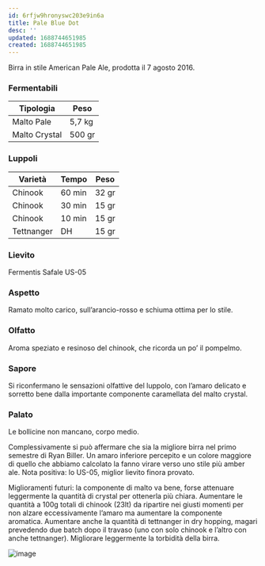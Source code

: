 ```yaml
---
id: 6rfjw9hronyswc203e9in6a
title: Pale Blue Dot
desc: ''
updated: 1688744651985
created: 1688744651985
---
```

Birra in stile American Pale Ale, prodotta il 7 agosto 2016.

### Fermentabili
| Tipologia     | Peso   |
|---------------|--------|
| Malto Pale    | 5,7 kg |
| Malto Crystal | 500 gr |

### Luppoli
| Varietà    | Tempo  | Peso  |
|------------|--------|-------|
| Chinook    | 60 min | 32 gr |
| Chinook    | 30 min | 15 gr |
| Chinook    | 10 min | 15 gr |
| Tettnanger | DH     | 15 gr |

### Lievito
Fermentis Safale US-05

### Aspetto
Ramato molto carico, sull’arancio-rosso e schiuma ottima per lo stile.

### Olfatto
Aroma speziato e resinoso del chinook, che ricorda un po’ il pompelmo.

### Sapore
Si riconfermano le sensazioni olfattive del luppolo, con l’amaro delicato e sorretto bene dalla importante componente caramellata del malto crystal. 

### Palato
Le bollicine non mancano, corpo medio.

Complessivamente si può affermare che sia la migliore birra nel primo semestre di Ryan Biller. Un amaro inferiore percepito e un colore maggiore di quello che abbiamo calcolato la fanno virare verso uno stile più amber ale. Nota positiva: lo US-05, miglior lievito finora provato.

Miglioramenti futuri: la componente di malto va bene, forse attenuare leggermente la quantità di crystal per ottenerla più chiara. Aumentare le quantità a 100g totali di chinook (23lt) da ripartire nei giusti momenti per non alzare eccessivamente l’amaro ma aumentare la componente aromatica. Aumentare anche la quantità di tettnanger in dry hopping, magari prevedendo due batch dopo il travaso (uno con solo chinook e l’altro con anche tettnanger). Migliorare leggermente la torbidità della birra.

![image](./assets/images/paleBlueDot.jpg)


